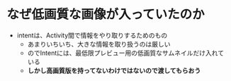 # なぜ低画質な画像が入っていたのか

- intentは、Activity間で情報をやり取りするためのもの
  - あまりいちいち、大きな情報を取り扱うのは厳しい
  - のでIntentには、最低限プレビュー用の低画質なサムネイルだけ入れている
  - **しかし高画質版を持ってないわけではないので渡してもらおう**
